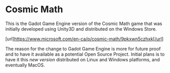 # Cosmic Math

This is the Gadot Game Engine version of the Cosmic Math game that was initially developed using Unity3D and distributed on the Windows Store.

[url]<https://www.microsoft.com/en-ca/p/cosmic-math/9pkxwn5czhxk[/url>]

The reason for the change to Gadot Game Engine is more for future proof and to have it available as a potential Open Source Project. Initial plans is to have it this *new version* distributed on Linux and Windows platforms, and eventually MacOS.
